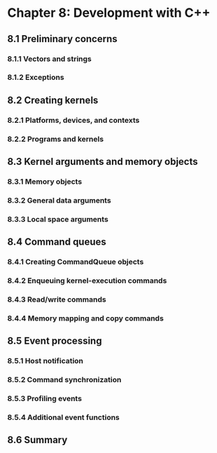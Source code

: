 # Chapter 8: Development with C++

## 8.1 Preliminary concerns

### 8.1.1 Vectors and strings

### 8.1.2 Exceptions

## 8.2 Creating kernels

### 8.2.1 Platforms, devices, and contexts

### 8.2.2 Programs and kernels

## 8.3 Kernel arguments and memory objects

### 8.3.1 Memory objects

### 8.3.2 General data arguments

### 8.3.3 Local space arguments

## 8.4 Command queues

### 8.4.1 Creating CommandQueue objects

### 8.4.2 Enqueuing kernel-execution commands

### 8.4.3 Read/write commands

### 8.4.4 Memory mapping and copy commands

## 8.5 Event processing

### 8.5.1 Host notification

### 8.5.2 Command synchronization

### 8.5.3 Profiling events

### 8.5.4 Additional event functions

## 8.6 Summary

